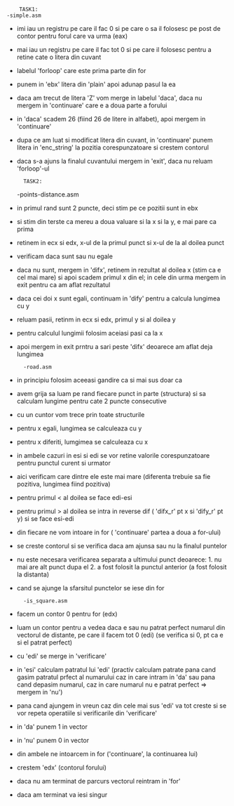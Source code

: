         TASK1:
    -simple.asm
- imi iau un registru pe care il fac 0 si pe care o sa il folosesc pe post de contor pentru forul care va urma (eax)
- mai iau un registru pe care il fac tot 0 si pe care il folosesc pentru a retine cate o litera din cuvant
- labelul 'forloop' care este prima parte din for
- punem in 'ebx' litera din 'plain' apoi adunap pasul la ea
- daca am trecut de litera 'Z' vom merge in labelul 'daca', daca nu mergem in 'continuare' care e a doua parte a forului
- in 'daca' scadem 26 (fiind 26 de litere in alfabet), apoi mergem in 'continuare'
- dupa ce am luat si modificat litera din cuvant, in 'continuare' punem litera in 'enc_string' la pozitia corespunzatoare si crestem contorul
- daca s-a ajuns la finalul cuvantului mergem in 'exit', daca nu reluam 'forloop'-ul

        TASK2:
    -points-distance.asm
- in primul rand sunt 2 puncte, deci stim pe ce pozitii sunt in ebx
- si stim din terste ca mereu a doua valuare si la x si la y, e mai pare ca prima
- retinem in ecx si edx, x-ul de la primul punct si x-ul de la al doilea punct
- verificam daca sunt sau nu egale
- daca nu sunt, mergem in 'difx', retinem in rezultat al doilea x (stim ca e cel mai mare) si apoi scadem primul x din el; in cele din urma mergem in exit pentru ca am aflat rezultatul
- daca cei doi x sunt egali, continuam in 'dify' pentru a calcula lungimea cu y
- reluam pasii, retinm in ecx si edx, primul y si al doilea y
- pentru calculul lungimii folosim aceiasi pasi ca la x
- apoi mergem in exit prntru a sari peste 'difx' deoarece am aflat deja lungimea

        -road.asm
- in principiu folosim aceeasi gandire ca si mai sus doar ca
- avem grija sa luam pe rand fiecare punct in parte (structura) si sa calculam lungime pentru cate 2 puncte consecutive
- cu un cuntor vom trece prin toate structurile
- pentru x egali, lungimea se calculeaza cu y
- pentru x diferiti, lumgimea se calculeaza cu x
- in ambele cazuri in esi si edi se vor retine valorile corespunzatoare pentru punctul curent si urmator
- aici verificam care dintre ele este mai mare (diferenta trebuie sa fie pozitiva, lungimea fiind pozitiva)
- pentru primul < al doilea se face edi-esi
- pentru primul > al doilea se intra in reverse dif ( 'difx_r' pt x si 'dify_r' pt y) si se face esi-edi
- din fiecare ne vom intoare in for ( 'continuare' partea a doua a for-ului)
- se creste contorul si se verifica daca am ajunsa sau nu la finalul puntelor
- nu este necesara verificarea separata a ultimului punct deoarece: 1. nu mai are alt punct dupa el
          2. a fost folosit la punctul anterior (a fost folosit la distanta)
- cand se ajunge la sfarsitul punctelor se iese din for

        -is_square.asm
- facem un contor 0 pentru for (edx)
- luam un contor pentru a vedea daca e sau nu patrat perfect numarul din vectorul de distante, pe care il facem tot 0 (edi) (se verifica si 0, pt ca e si el patrat perfect)
- cu 'edi' se merge in 'verificare'
- in 'esi' calculam patratul lui 'edi' (practiv calculam patrate pana cand gasim patratul prfect al numarului caz in care intram in 'da' sau pana cand depasim numarul, caz in care numarul nu e patrat perfect => mergem in 'nu')
- pana cand ajungem in vreun caz din cele mai sus 'edi' va tot creste si se vor repeta operatiile si verificarile din 'verificare'
- in 'da' punem 1 in vector
- in 'nu' punem 0 in vector
- din ambele ne intoarcem in for ('continuare', la continuarea lui)
- crestem 'edx' (contorul forului)
- daca nu am terminat de parcurs vectorul reintram in 'for'
- daca am terminat va iesi singur